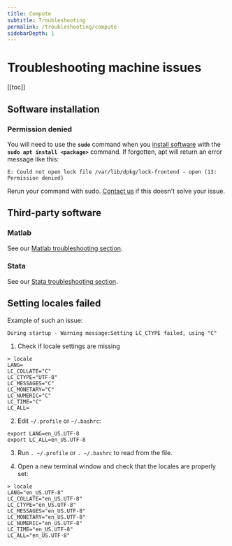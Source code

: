 ```yaml
---
title: Compute
subtitle: Troubleshooting
permalink: /troubleshooting/compute
sidebarDepth: 1
---
```


# Troubleshooting machine issues

[[toc]]


## Software installation

### Permission denied

You will need to use the **`sudo`** command when you [install software](/faq/compute/#software) with the **`sudo apt install <package>`** command. If forgotten, apt will return an error message like this:

```
E: Could not open lock file /var/lib/dpkg/lock-frontend - open (13: Permission denied)
```

Rerun your command with sudo. [Contact us](/contact) if this doesn't solve your issue.

## Third-party software

### Matlab

See our [Matlab troubleshooting section](/working-in-your-lab/analytical-tools/Matlab/#activate-license).

### Stata

See our [Stata troubleshooting section](/working-in-your-lab/analytical-tools/stata/#troubleshooting).

## Setting locales failed

Example of such an issue:

```
During startup - Warning message:Setting LC_CTYPE failed, using "C"
```

1. Check if locale settings are missing
```
> locale
LANG=
LC_COLLATE="C"
LC_CTYPE="UTF-8"
LC_MESSAGES="C"
LC_MONETARY="C"
LC_NUMERIC="C"
LC_TIME="C"
LC_ALL=
```

2. Edit `~/.profile` or `~/.bashrc`:

```
export LANG=en_US.UTF-8
export LC_ALL=en_US.UTF-8
```

3. Run `. ~/.profile` or `. ~/.bashrc` to read from the file.

4. Open a new terminal window and check that the locales are properly set:

```
> locale
LANG="en_US.UTF-8"
LC_COLLATE="en_US.UTF-8"
LC_CTYPE="en_US.UTF-8"
LC_MESSAGES="en_US.UTF-8"
LC_MONETARY="en_US.UTF-8"
LC_NUMERIC="en_US.UTF-8"
LC_TIME="en_US.UTF-8"
LC_ALL="en_US.UTF-8"
```
